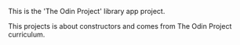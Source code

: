 This is the 'The Odin Project' library app project.

This projects is about constructors and comes from The Odin Project curriculum.